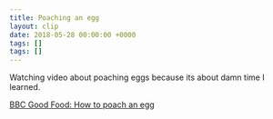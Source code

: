 ```yaml
---
title: Poaching an egg
layout: clip
date: 2018-05-28 00:00:00 +0000
tags: []
tags: []
---
```

Watching video about poaching eggs because its about damn time I learned. 

[BBC Good Food: How to poach an egg](https://www.bbcgoodfood.com/videos/techniques/how-poach-egg)